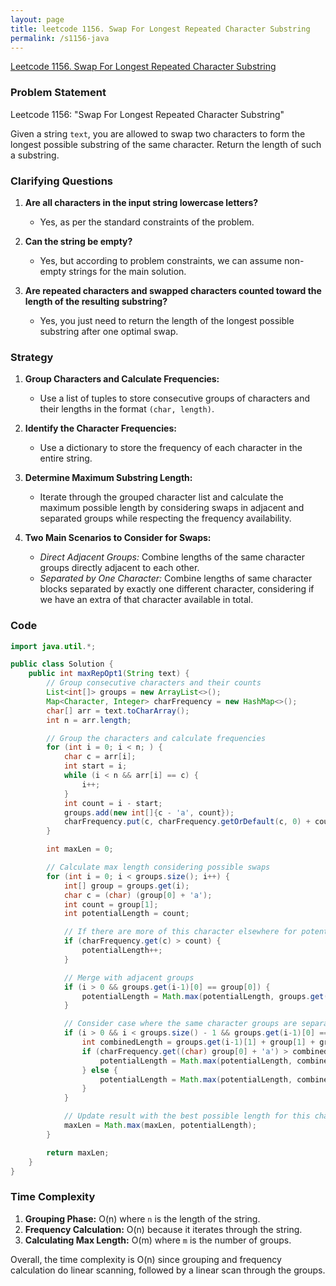 ```yaml
---
layout: page
title: leetcode 1156. Swap For Longest Repeated Character Substring
permalink: /s1156-java
---
```

[Leetcode 1156. Swap For Longest Repeated Character Substring](https://algoadvance.github.io/algoadvance/l1156)
### Problem Statement

Leetcode 1156: "Swap For Longest Repeated Character Substring"

Given a string `text`, you are allowed to swap two characters to form the longest possible substring of the same character. Return the length of such a substring.

### Clarifying Questions

1. **Are all characters in the input string lowercase letters?**
   - Yes, as per the standard constraints of the problem.
   
2. **Can the string be empty?**
   - Yes, but according to problem constraints, we can assume non-empty strings for the main solution.

3. **Are repeated characters and swapped characters counted toward the length of the resulting substring?**
   - Yes, you just need to return the length of the longest possible substring after one optimal swap.

### Strategy

1. **Group Characters and Calculate Frequencies:**
   - Use a list of tuples to store consecutive groups of characters and their lengths in the format `(char, length)`.

2. **Identify the Character Frequencies:**
   - Use a dictionary to store the frequency of each character in the entire string.

3. **Determine Maximum Substring Length:**
   - Iterate through the grouped character list and calculate the maximum possible length by considering swaps in adjacent and separated groups while respecting the frequency availability.

4. **Two Main Scenarios to Consider for Swaps:**
   - *Direct Adjacent Groups:* Combine lengths of the same character groups directly adjacent to each other.
   - *Separated by One Character:* Combine lengths of same character blocks separated by exactly one different character, considering if we have an extra of that character available in total.

### Code

```java
import java.util.*;

public class Solution {
    public int maxRepOpt1(String text) {
        // Group consecutive characters and their counts
        List<int[]> groups = new ArrayList<>();
        Map<Character, Integer> charFrequency = new HashMap<>();
        char[] arr = text.toCharArray();
        int n = arr.length;

        // Group the characters and calculate frequencies
        for (int i = 0; i < n; ) {
            char c = arr[i];
            int start = i;
            while (i < n && arr[i] == c) {
                i++;
            }
            int count = i - start;
            groups.add(new int[]{c - 'a', count});
            charFrequency.put(c, charFrequency.getOrDefault(c, 0) + count);
        }

        int maxLen = 0;

        // Calculate max length considering possible swaps
        for (int i = 0; i < groups.size(); i++) {
            int[] group = groups.get(i);
            char c = (char) (group[0] + 'a');
            int count = group[1];
            int potentialLength = count;

            // If there are more of this character elsewhere for potential swap
            if (charFrequency.get(c) > count) {
                potentialLength++;
            }

            // Merge with adjacent groups
            if (i > 0 && groups.get(i-1)[0] == group[0]) {
                potentialLength = Math.max(potentialLength, groups.get(i-1)[1] + group[1] + (charFrequency.get(c) > (groups.get(i-1)[1] + group[1]) ? 1 : 0));
            }

            // Consider case where the same character groups are separated by one different character
            if (i > 0 && i < groups.size() - 1 && groups.get(i-1)[0] == group[0] && i < groups.size() - 1 && groups.get(i+1)[0] == group[0]) {
                int combinedLength = groups.get(i-1)[1] + group[1] + groups.get(i+1)[1];
                if (charFrequency.get((char) group[0] + 'a') > combinedLength - group[1]) {
                    potentialLength = Math.max(potentialLength, combinedLength + 1);
                } else {
                    potentialLength = Math.max(potentialLength, combinedLength);
                }
            }

            // Update result with the best possible length for this character
            maxLen = Math.max(maxLen, potentialLength);
        }

        return maxLen;
    }
}
```

### Time Complexity

1. **Grouping Phase:** O(n) where `n` is the length of the string.
2. **Frequency Calculation:** O(n) because it iterates through the string.
3. **Calculating Max Length:** O(m) where `m` is the number of groups.

Overall, the time complexity is O(n) since grouping and frequency calculation do linear scanning, followed by a linear scan through the groups.